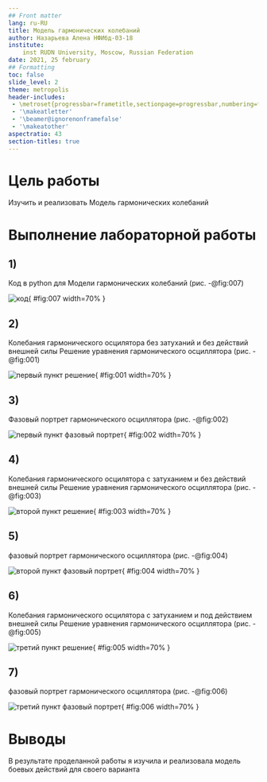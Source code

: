 ```yaml
---
## Front matter
lang: ru-RU
title: Модель гармонических колебаний
author: Назарьева Алена НФИбд-03-18
institute:
	inst RUDN University, Moscow, Russian Federation
date: 2021, 25 february
## Formatting
toc: false
slide_level: 2
theme: metropolis
header-includes:
 - \metroset{progressbar=frametitle,sectionpage=progressbar,numbering=fraction}
 - '\makeatletter'
 - '\beamer@ignorenonframefalse'
 - '\makeatother'
aspectratio: 43
section-titles: true
---
```

# Цель работы

Изучить и реализовать Модель гармонических колебаний

# Выполнение лабораторной работы

## 1)

Код в python для Модели гармонических колебаний (рис. -@fig:007)

![код](7.jpg){ #fig:007 width=70% }

## 2)
Колебания гармонического осцилятора без затуханий и без действий внешней силы
Решение уравнения гармонического осциллятора (рис. -@fig:001)

![первый пункт решение](1.jpg){ #fig:001 width=70% }

## 3)

Фазовый портрет гармонического осциллятора (рис. -@fig:002)

![первый пункт фазовый портрет](2.jpg){ #fig:002 width=70% }

## 4)

Колебания гармонического осцилятора с затуханием и без действий внешней силы
Решение уравнения гармонического осциллятора (рис. -@fig:003)

![второй пункт решение](3.jpg){ #fig:003 width=70% }

## 5)

фазовый портрет гармонического осциллятора (рис. -@fig:004)

![второй пункт фазовый портрет](4.jpg){ #fig:004 width=70% }

## 6)

Колебания гармонического осцилятора с затуханием и под действием внешней силы
Решение уравнения гармонического осциллятора (рис. -@fig:005)

![третий пункт решение](5.jpg){ #fig:005 width=70% }

## 7)

фазовый портрет гармонического осциллятора (рис. -@fig:006)

![третий пункт фазовый портрет](6.jpg){ #fig:006 width=70% }

# Выводы

В результате проделанной работы я изучила и реализовала модель боевых действий для своего варианта
